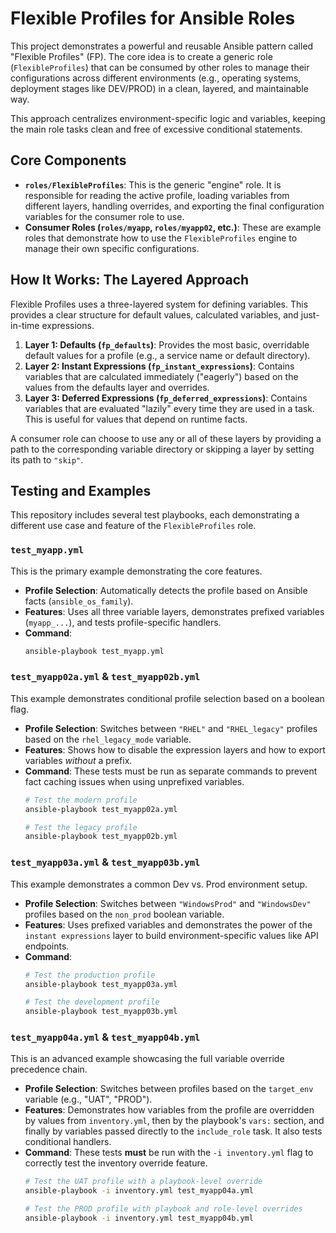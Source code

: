 # Flexible Profiles for Ansible Roles

This project demonstrates a powerful and reusable Ansible pattern called "Flexible Profiles" (FP). The core idea is to create a generic role (`FlexibleProfiles`) that can be consumed by other roles to manage their configurations across different environments (e.g., operating systems, deployment stages like DEV/PROD) in a clean, layered, and maintainable way.

This approach centralizes environment-specific logic and variables, keeping the main role tasks clean and free of excessive conditional statements.

## Core Components

* **`roles/FlexibleProfiles`**: This is the generic "engine" role. It is responsible for reading the active profile, loading variables from different layers, handling overrides, and exporting the final configuration variables for the consumer role to use.
* **Consumer Roles (`roles/myapp`, `roles/myapp02`, etc.)**: These are example roles that demonstrate how to use the `FlexibleProfiles` engine to manage their own specific configurations.

## How It Works: The Layered Approach

Flexible Profiles uses a three-layered system for defining variables. This provides a clear structure for default values, calculated variables, and just-in-time expressions.

1.  **Layer 1: Defaults (`fp_defaults`)**: Provides the most basic, overridable default values for a profile (e.g., a service name or default directory).
2.  **Layer 2: Instant Expressions (`fp_instant_expressions`)**: Contains variables that are calculated immediately ("eagerly") based on the values from the defaults layer and overrides.
3.  **Layer 3: Deferred Expressions (`fp_deferred_expressions`)**: Contains variables that are evaluated "lazily" every time they are used in a task. This is useful for values that depend on runtime facts.

A consumer role can choose to use any or all of these layers by providing a path to the corresponding variable directory or skipping a layer by setting its path to `"skip"`.

## Testing and Examples

This repository includes several test playbooks, each demonstrating a different use case and feature of the `FlexibleProfiles` role.

### `test_myapp.yml`

This is the primary example demonstrating the core features.

* **Profile Selection**: Automatically detects the profile based on Ansible facts (`ansible_os_family`).
* **Features**: Uses all three variable layers, demonstrates prefixed variables (`myapp_...`), and tests profile-specific handlers.
* **Command**:
    ```bash
    ansible-playbook test_myapp.yml
    ```

### `test_myapp02a.yml` & `test_myapp02b.yml`

This example demonstrates conditional profile selection based on a boolean flag.

* **Profile Selection**: Switches between `"RHEL"` and `"RHEL_legacy"` profiles based on the `rhel_legacy_mode` variable.
* **Features**: Shows how to disable the expression layers and how to export variables *without* a prefix.
* **Command**: These tests must be run as separate commands to prevent fact caching issues when using unprefixed variables.
    ```bash
    # Test the modern profile
    ansible-playbook test_myapp02a.yml

    # Test the legacy profile
    ansible-playbook test_myapp02b.yml
    ```

### `test_myapp03a.yml` & `test_myapp03b.yml`

This example demonstrates a common Dev vs. Prod environment setup.

* **Profile Selection**: Switches between `"WindowsProd"` and `"WindowsDev"` profiles based on the `non_prod` boolean variable.
* **Features**: Uses prefixed variables and demonstrates the power of the `instant expressions` layer to build environment-specific values like API endpoints.
* **Command**:
    ```bash
    # Test the production profile
    ansible-playbook test_myapp03a.yml

    # Test the development profile
    ansible-playbook test_myapp03b.yml
    ```

### `test_myapp04a.yml` & `test_myapp04b.yml`

This is an advanced example showcasing the full variable override precedence chain.

* **Profile Selection**: Switches between profiles based on the `target_env` variable (e.g., "UAT", "PROD").
* **Features**: Demonstrates how variables from the profile are overridden by values from `inventory.yml`, then by the playbook's `vars:` section, and finally by variables passed directly to the `include_role` task. It also tests conditional handlers.
* **Command**: These tests **must** be run with the `-i inventory.yml` flag to correctly test the inventory override feature.
    ```bash
    # Test the UAT profile with a playbook-level override
    ansible-playbook -i inventory.yml test_myapp04a.yml

    # Test the PROD profile with playbook and role-level overrides
    ansible-playbook -i inventory.yml test_myapp04b.yml
    ```
